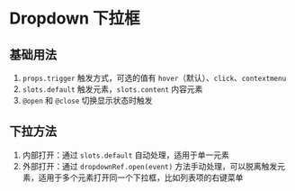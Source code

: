 # Dropdown 下拉框

## 基础用法

1. `props.trigger` 触发方式，可选的值有 `hover`（默认）、`click`、`contextmenu`
2. `slots.default` 触发元素，`slots.content` 内容元素
3. `@open` 和 `@close` 切换显示状态时触发

<preview path="./demos/basic.vue"></preview>

## 下拉方法

1. 内部打开：通过 `slots.default` 自动处理，适用于单一元素
2. 外部打开：通过 `dropdownRef.open(event)` 方法手动处理，可以脱离触发元素，适用于多个元素打开同一个下拉框，比如列表项的右键菜单

<preview path="./demos/method.vue"></preview>
